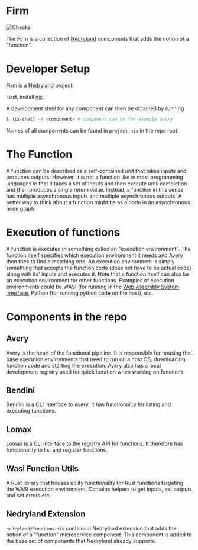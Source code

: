 # Firm

![Checks](https://github.com/goodbyekansas/firm/workflows/Checks/badge.svg?branch=master)

The Firm is a collection of [Nedryland](https://github.com/goodbyekansas/nedryland) components that
adds the notion of a "function".

# Developer Setup

Firm is a [Nedryland](https://github.com/goodbyekansas/nedryland) project.

First, install [nix](https://nixos.org/nix/).

A development shell for any component can then be obtained by running

```sh
$ nix-shell -A <component> # component can be for example avery
```

Names of all components can be found in `project.nix` in the repo root.

# The Function

A function can be described as a self-contained unit that takes inputs and produces outputs.
However, it is not a function like in most programming languages in that it takes a set of inputs
and then execute until completion and then produces a single return value. Instead, a function in
this sense has multiple asynchronous inputs and multiple asynchronous outputs. A better way to think
about a function might be as a node in an asynchronous node graph.

# Execution of functions

A function is executed in something called an "execution environment". The function itself specifies
which execution environment it needs and Avery then tries to find a matching one. An execution
environment is simply something that accepts the function code (does not have to be actual code)
along with its' inputs and executes it. Note that a function itself can also be an execution
environment for other functions. Examples of execution environments could be WASI (for running in
the [Web Assembly System Interface](https://wasi.dev), Python (for running python code on the host),
etc.

# Components in the repo

## Avery

Avery is the heart of the functional pipeline. It is responsible for housing the base execution
environments that need to run on a host OS, downloading function code and starting the execution.
Avery also has a local development registry used for quick iteration when working on functions.

## Bendini

Bendini is a CLI interface to Avery. It has functionality for listing and executing functions.

## Lomax

Lomax is a CLI interface to the registry API for functions. It therefore has functionality to list
and register functions.

## Wasi Function Utils

A Rust library that houses utility functionality for Rust functions targeting the WASI execution
environment. Contains helpers to get inputs, set outputs and set errors etc.

## Nedryland Extension

`nedryland/function.nix` contains a Nedryland extension that adds the notion of a "function"
microservice component. This component is added to the base set of components that Nedryland already
supports.
